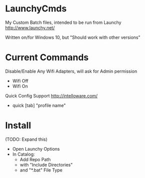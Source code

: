 # LaunchyCmds
My Custom Batch files, intended to be run from Launchy
http://www.launchy.net/

Written on/for Windows 10, but "Should work with other versions"

# Current Commands

Disable/Enable Any Wifi Adapters, will ask for Admin permission
* Wifi Off     
* Wifi On

Quick Config Support http://intelloware.com/
* quick [tab] "profile name"


# Install
(TODO: Expand this)
* Open Launchy Options
* In Catalog:  
	* Add Repo Path
	* with "Include Directories"
	* and "*.bat" File Type


